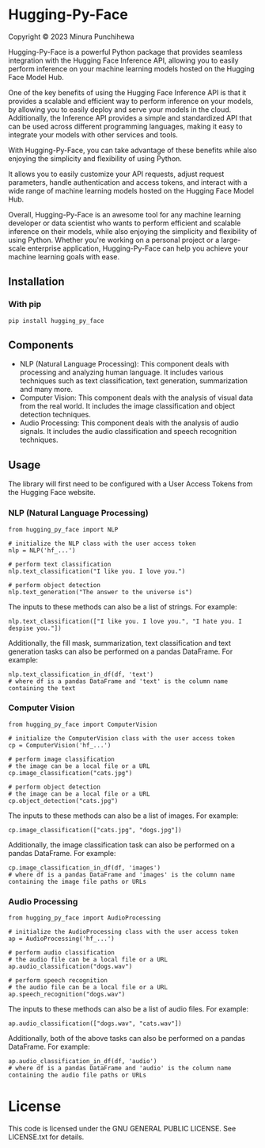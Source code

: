 # Hugging-Py-Face
Copyright © 2023 Minura Punchihewa

Hugging-Py-Face is a powerful Python package that provides seamless integration with the Hugging Face Inference API, allowing you to easily perform inference on your machine learning models hosted on the Hugging Face Model Hub. 

One of the key benefits of using the Hugging Face Inference API is that it provides a scalable and efficient way to perform inference on your models, by allowing you to easily deploy and serve your models in the cloud. Additionally, the Inference API provides a simple and standardized API that can be used across different programming languages, making it easy to integrate your models with other services and tools.

With Hugging-Py-Face, you can take advantage of these benefits while also enjoying the simplicity and flexibility of using Python.

It allows you to easily customize your API requests, adjust request parameters, handle authentication and access tokens, and interact with a wide range of machine learning models hosted on the Hugging Face Model Hub.

Overall, Hugging-Py-Face is an awesome tool for any machine learning developer or data scientist who wants to perform efficient and scalable inference on their models, while also enjoying the simplicity and flexibility of using Python. Whether you're working on a personal project or a large-scale enterprise application, Hugging-Py-Face can help you achieve your machine learning goals with ease.

## Installation
### With pip
```
pip install hugging_py_face
```

## Components
 - NLP (Natural Language Processing): This component deals with processing and analyzing human language.  It includes various techniques such as text classification, text generation, summarization and many more.
 - Computer Vision: This component deals with the analysis of visual data from the real world. It includes the image classification and object detection techniques.
 - Audio Processing: This component deals with the analysis of audio signals. It includes the audio classification and speech recognition techniques.

## Usage
The library will first need to be configured with a User Access Tokens from the Hugging Face website.

### NLP (Natural Language Processing)
```
from hugging_py_face import NLP

# initialize the NLP class with the user access token
nlp = NLP('hf_...')

# perform text classification
nlp.text_classification("I like you. I love you.")

# perform object detection
nlp.text_generation("The answer to the universe is")
```

The inputs to these methods can also be a list of strings. For example:
```
nlp.text_classification(["I like you. I love you.", "I hate you. I despise you."])
```

Additionally, the fill mask, summarization, text classification and text generation tasks can also be performed on a pandas DataFrame. For example:
```
nlp.text_classification_in_df(df, 'text')
# where df is a pandas DataFrame and 'text' is the column name containing the text
```

### Computer Vision
```
from hugging_py_face import ComputerVision

# initialize the ComputerVision class with the user access token
cp = ComputerVision('hf_...')

# perform image classification
# the image can be a local file or a URL
cp.image_classification("cats.jpg")

# perform object detection
# the image can be a local file or a URL
cp.object_detection("cats.jpg")
```

The inputs to these methods can also be a list of images. For example:
```
cp.image_classification(["cats.jpg", "dogs.jpg"])
```

Additionally, the image classification task can also be performed on a pandas DataFrame. For example:
```
cp.image_classification_in_df(df, 'images')
# where df is a pandas DataFrame and 'images' is the column name containing the image file paths or URLs
```

### Audio Processing
```
from hugging_py_face import AudioProcessing

# initialize the AudioProcessing class with the user access token
ap = AudioProcessing('hf_...')

# perform audio classification
# the audio file can be a local file or a URL
ap.audio_classification("dogs.wav")

# perform speech recognition
# the audio file can be a local file or a URL
ap.speech_recognition("dogs.wav")
```

The inputs to these methods can also be a list of audio files. For example:
```
ap.audio_classification(["dogs.wav", "cats.wav"])
```

Additionally, both of the above tasks can also be performed on a pandas DataFrame. For example:
```
ap.audio_classification_in_df(df, 'audio')
# where df is a pandas DataFrame and 'audio' is the column name containing the audio file paths or URLs
```

# License
This code is licensed under the GNU GENERAL PUBLIC LICENSE. See LICENSE.txt for details.